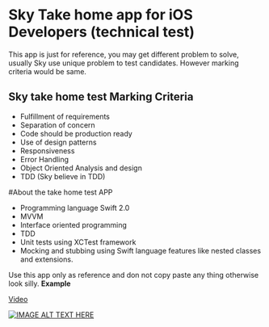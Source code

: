 # Sky Take home app for iOS Developers (technical test)
This app is just for reference, you may get different problem to solve, usually Sky use unique problem to test candidates. However marking criteria would be same.

## Sky take home test Marking Criteria 
* Fulfillment of requirements
* Separation of concern
* Code should be production ready 
* Use of design patterns
* Responsiveness
* Error Handling
* Object Oriented Analysis and design
* TDD (Sky believe in TDD)   

#About the take home test APP
* Programming language Swift 2.0
* MVVM
* Interface oriented programming
* TDD
* Unit tests using XCTest framework
* Mocking and stubbing using Swift language features like nested classes and extensions.

Use this app only as reference and don not copy paste any thing otherwise look silly.
**Example**

[Video](https://youtu.be/90Sb0aCMYV8)

[![IMAGE ALT TEXT HERE](http://img.youtube.com/vi/90Sb0aCMYV8/2.jpg)](https://youtu.be/90Sb0aCMYV8)
